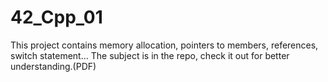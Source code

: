 # 42_Cpp_01
This project contains memory allocation, pointers to members, references, switch statement...  The subject is in the repo, check it out for better understanding.(PDF)
